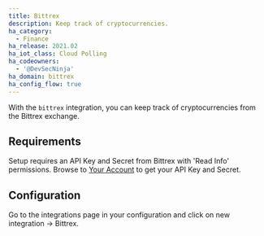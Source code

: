 ```yaml
---
title: Bittrex
description: Keep track of cryptocurrencies.
ha_category:
  - Finance
ha_release: 2021.02
ha_iot_class: Cloud Polling
ha_codeowners:
  - '@DevSecNinja'
ha_domain: bittrex
ha_config_flow: true
---
```


With the `bittrex` integration, you can keep track of cryptocurrencies from the Bittrex exchange.

## Requirements

Setup requires an API Key and Secret from Bittrex with 'Read Info' permissions. Browse to [Your Account](https://global.bittrex.com/Manage?view=api) to get your API Key and Secret.

## Configuration

Go to the integrations page in your configuration and click on new integration -> Bittrex.
